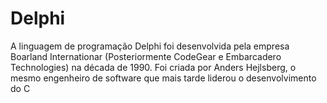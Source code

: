 # Delphi

A linguagem de programação Delphi foi desenvolvida pela empresa Boarland Internationar (Posteriormente CodeGear e Embarcadero Technologies) na década de 1990.
Foi criada por Anders Hejlsberg, o mesmo engenheiro de software que mais tarde liderou o desenvolvimento do C
